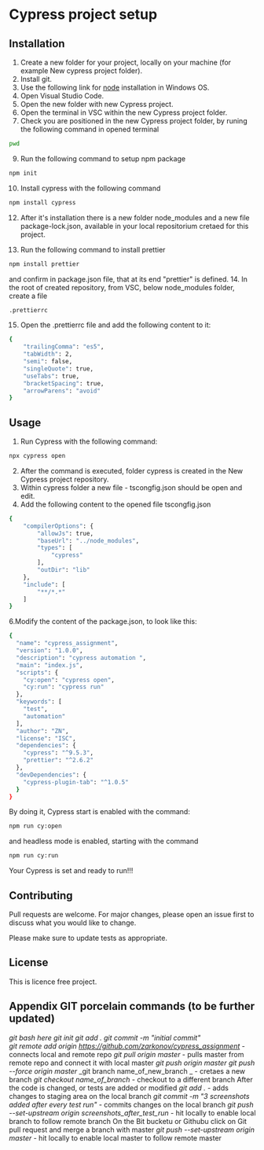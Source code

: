 # Cypress project setup



## Installation
1. Create a new folder for your project, locally on your machine (for example New cypress project folder).
2. Install git.
3. Use the following link for [node](https://nodejs.org/en/download/)  installation in Windows OS.
4. Open Visual Studio Code.
5. Open the new  folder with new Cypress project.
6. Open the terminal in VSC within the new Cypress project folder.
7. Check you are positioned in the new Cypress project folder, by runing the following command in opened terminal
```bash
pwd
```
9. Run the following command  to setup npm package
```bash
npm init
```
10. Install cypress with the following command
```bash
npm install cypress 
```
12. After it's installation there is a new folder node_modules and a new file package-lock.json, available in your local repositorium cretaed for this project. 

13. Run the following command to install prettier
```bash
npm install prettier
```
and confirm in package.json file, that at its end "prettier" is defined.
14. In the root of  created repository, from VSC, below node_modules folder, create a file
```bash
.prettierrc
```
15. Open the .prettierrc file and add the following content to it:
```bash
{
    "trailingComma": "es5",
    "tabWidth": 2,
    "semi": false,
    "singleQuote": true,
    "useTabs": true,
    "bracketSpacing": true,
    "arrowParens": "avoid"
}
```
## Usage
1. Run  Cypress with the following command:
```bash
npx cypress open
```
2. After the command is executed, folder cypress is created in the New Cypress project repository.
3. Within cypress folder  a new file - tscongfig.json should be open and edit.
4. Add the following content to the opened file tscongfig.json
```bash
{
    "compilerOptions": {
        "allowJs": true,
        "baseUrl": "../node_modules",
        "types": [
            "cypress"
        ],
        "outDir": "lib"
    },
    "include": [
        "**/*.*"
    ]
}
```
6.Modify the content of the package.json, to look like this:
```bash
{
  "name": "cypress_assignment",
  "version": "1.0.0",
  "description": "cypress automation ",
  "main": "index.js",
  "scripts": {
    "cy:open": "cypress open",
    "cy:run": "cypress run"
  },
  "keywords": [
    "test",
    "automation"
  ],
  "author": "ZN",
  "license": "ISC",
  "dependencies": {
    "cypress": "^9.5.3",
    "prettier": "^2.6.2"
  },
  "devDependencies": {
    "cypress-plugin-tab": "^1.0.5"
  }
}
```
By doing it, Cypress start is enabled with the command:
```bash
npm run cy:open
```
and headless mode is enabled, starting with the command
```bash
npm run cy:run
```
Your Cypress is set and ready to run!!!

## Contributing
Pull requests are welcome. For major changes, please open an issue first to discuss what you would like to change.

Please make sure to update tests as appropriate.

## License
This is licence free project.

## Appendix GIT porcelain commands (to be further updated)
_git bash here_
_git init_
_git add ._
_git commit -m "initial commit"_                                       
_git remote add origin https://github.com/zarkonov/cypress_assignment_                                                                 - connects local and remote repo
_git pull origin master_                                                                                - pulls master from remote repo and connect it with local master
_git push origin master_
_git push --force origin master_
_git branch name_of_new_branch  _                                                                                                                 - cretaes a new branch
_git checkout name_of_branch_                                                                                                           - checkout to a different branch
After the code is changed, or tests are added or modified
_git add ._                                                                                                           - adds changes to staging area on the local branch
_git commit -m "3 screenshots added after every test run"_                                                                         - commits changes on the local branch
_git push --set-upstream origin screenshots_after_test_run_                                                 - hit locally to enable local branch to follow remote branch
On the Bit bucketu or Githubu click on Git pull request and merge a branch with master
_git push --set-upstream origin master_                                                                     - hit locally to enable local master to follow remote master

